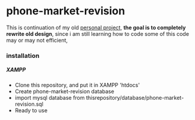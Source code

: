 # phone-market-revision
This is continuation of my old [personal project](https://github.com/UnknownRori/phone-market), **the goal is to completely rewrite old design**, since i am still learning how to code some of this code may or may not efficient,

### installation

##### XAMPP

<ul>
    <li>Clone this repository, and put it in XAMPP 'htdocs'</li>
    <li>Create phone-market-revision database</li>
    <li>import mysql database from thisrepository/database/phone-market-revision.sql</li>
    <li>Ready to use</li>
</ul>